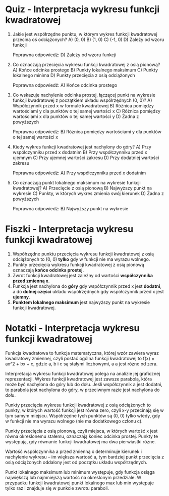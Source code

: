  # Quiz - Interpretacja wykresu funkcji kwadratowej

1. Jakie jest współrzędne punktu, w którym wykres funkcji kwadratowej przecina oś odciążonych?
   A) (0, 0)
   B) (1, 0)
   C) (-1, 0)
   D) Zależy od wzoru funkcji

   Poprawna odpowiedź: D) Zależy od wzoru funkcji

2. Co oznaczają przecięcia wykresu funkcji kwadratowej z osią pionową?
   A) Końce odcinka prostego
   B) Punkty lokalnego maksimum
   C) Punkty lokalnego minima
   D) Punkty przecięcia z osią odciążonych

   Poprawna odpowiedź: A) Końce odcinka prostego

3. Co wskazuje nachylenie odcinka prostej, łączącej punkt na wykresie funkcji kwadratowej z początkiem układu współrzędnych (0, 0)?
   A) Współczynnik przed x w formule kwadratowej
   B) Różnica pomiędzy wartościami y dla punktów o tej samej wartości x
   C) Różnica pomiędzy wartościami x dla punktów o tej samej wartości y
   D) Żadna z powyższych

   Poprawna odpowiedź: B) Różnica pomiędzy wartościami y dla punktów o tej samej wartości x

4. Kiedy wykres funkcji kwadratowej jest nachylony do góry?
   A) Przy współczynniku przed x dodatnim
   B) Przy współczynniku przed x ujemnym
   C) Przy ujemnej wartości zakresu
   D) Przy dodatniej wartości zakresu

   Poprawna odpowiedź: A) Przy współczynniku przed x dodatnim

5. Co oznaczają punkt lokalnego maksimum na wykresie funkcji kwadratowej?
   A) Przecięcie z osią pionową
   B) Najwyższy punkt na wykresie
   C) Punkty, w których wykres zmienia swój kierunek
   D) Żadna z powyższych

   Poprawna odpowiedź: B) Najwyższy punkt na wykresie

# Fiszki - Interpretacja wykresu funkcji kwadratowej

1. Współrzędne punktu przecięcia wykresu funkcji kwadratowej z osią odciążonych to (0, 0) **tylko** gdy w funkcji nie ma wyrazu wolnego.
2. Punkty przecięcia wykresu funkcji kwadratowej z osią pionową oznaczają **końce odcinka prostej**.
3. Zwrot funkcji kwadratowej jest zależny od wartości **współczynnika przed zmienną x**.
4. Funkcja jest nachylona do **góry** gdy współczynnik przed x jest **dodatni**, a do **dolnej części** układu współrzędnych gdy współczynnik przed x jest **ujemny**.
5. **Punktem lokalnego maksimum** jest najwyższy punkt na wykresie funkcji kwadratowej.

# Notatki - Interpretacja wykresu funkcji kwadratowej

Funkcja kwadratowa to funkcja matematyczna, której wzór zawiera wyraz kwadratowy zmiennej, czyli postać ogólna funkcji kwadratowej to f(x) = ax^2 + bx + c, gdzie a, b i c są stałymi liczbowymi, a a jest różne od zera.

Interpretacja wykresu funkcji kwadratowej polega na analizie jej graficznej reprezentacji. Wykres funkcji kwadratowej jest zawsze parabolą, która może być nachylona do góry lub do dołu. Jeśli współczynnik a jest dodatni, to parabola jest nachylona do góry, w przeciwnym razie jest nachylona do dołu.

Punkty przecięcia wykresu funkcji kwadratowej z osią odciążonych to punkty, w których wartość funkcji jest równa zero, czyli x-y przecinają się w tym samym miejscu. Współrzędne tych punktów są (0, 0) tylko wtedy, gdy w funkcji nie ma wyrazu wolnego (nie ma dodatkowego członu c).

Punkty przecięcia z osią pionową, czyli miejsca, w których wartość x jest równa określonemu stałemu, oznaczają koniec odcinka prostej. Punkty te występują, gdy równanie funkcji kwadratowej ma dwa pierwiastki różne.

Wartość współczynnika a przed zmienną x determinuje kierunek i nachylenie wykresu – im większa wartość a, tym bardziej punkt przecięcia z osią odciążonych oddalony jest od początku układu współrzędnych.

Punkt lokalnego maksimum lub minimum występuje, gdy funkcja osiąga największą lub najmniejszą wartość na określonym przedziale. W przypadku funkcji kwadratowej punkt lokalnego max lub min występuje tylko raz i znajduje się w punkcie zwrotu paraboli.